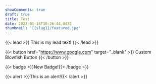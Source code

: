 ```yaml
---
showComments: true
draft: true
title: Test
date: 2023-01-16T10:26:44.043Z
thumbnail: '{{slug}}/featured.jpg'
---
```

{{< lead >}} This is my lead text! {{< /lead >}}

{{< button href="https://www.google.com" target="_blank" >}} Custom Blowfish Button {{< /button >}}

{{< badge >}}New Badge!{{< /badge >}}

{{< alert >}}This is an alert!{{< /alert >}}
